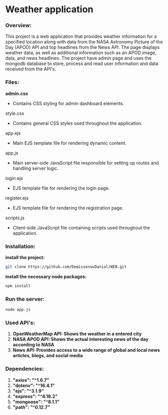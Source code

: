 # Weather application

### Overview:
This project is a web application that provides weather information for a specified location along with data from the NASA Astronomy Picture of the Day (APOD) API and top headlines from the News API. The page displays weather data, as well as additional information such as an APOD image, data, and news headlines. The project have admin page and uses the mongodb database to store, process and read user information and data received from the API's.

### Files:
**admin.css**
- Contains CSS styling for admin dashboard elements.

style.css
- Contains general CSS styles used throughout the application.

app.ejs
- Main EJS template file for rendering dynamic content.

app.js
- Main server-side JavaScript file responsible for setting up routes and handling server logic.

login.ejs
- EJS template file for rendering the login page.

register.ejs
- EJS template file for rendering the registration page.

scripts.js
- Client-side JavaScript file containing scripts used throughout the application.


### Installation:
**install the project:**
```bash
git clone https://github.com/DemissenovDanial/WEB.git
```

**install the necessary node packages:**
```bash
npm install
```

### Run the server:
```bash
node app.js
```

### Used API's:
1) **OpenWeatherMap API: Shows the weather in a entered city**
2) **NASA APOD API: Shows the actual interesting news of the day according to NASA**
3) **News API: Provides access to a wide range of global and local news articles, blogs, and social media**

### Dependencies:
1) **"axios": "^1.6.7"**
2) **"dotenv": "^16.4.1"**
3) **"ejs": "^3.1.9"**
4) **"express": "^4.18.2"**
5) **"mongoose": "^8.1.1"**
6) **"path": "^0.12.7"**
